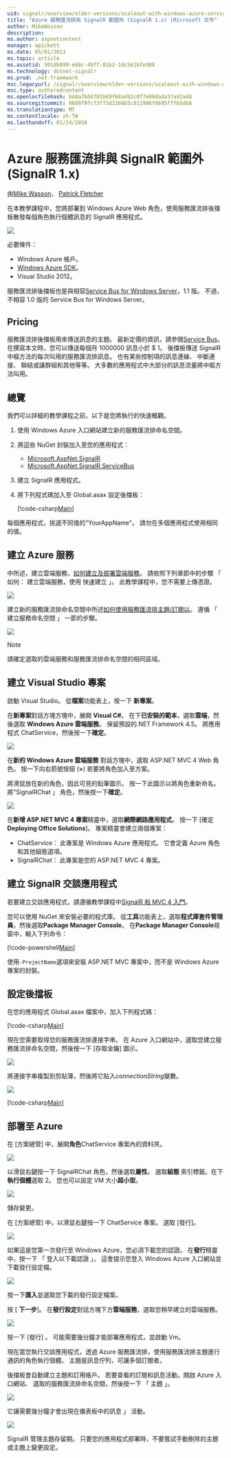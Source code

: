 ```yaml
---
uid: signalr/overview/older-versions/scaleout-with-windows-azure-service-bus
title: "Azure 服務匯流排與 SignalR 範圍外 (SignalR 1.x) |Microsoft 文件"
author: MikeWasson
description: 
ms.author: aspnetcontent
manager: wpickett
ms.date: 05/01/2013
ms.topic: article
ms.assetid: 501db899-e68c-49ff-81b2-1dc561bfe908
ms.technology: dotnet-signalr
ms.prod: .net-framework
msc.legacyurl: /signalr/overview/older-versions/scaleout-with-windows-azure-service-bus
msc.type: authoredcontent
ms.openlocfilehash: b48a7b04701b69f68a492c0f7e08da4a37a92a48
ms.sourcegitcommit: 060879fcf3f73d2366b5c811986f8695fff65db8
ms.translationtype: MT
ms.contentlocale: zh-TW
ms.lasthandoff: 01/24/2018
---
```

<a name="signalr-scaleout-with-azure-service-bus-signalr-1x"></a>Azure 服務匯流排與 SignalR 範圍外 (SignalR 1.x)
====================
由[Mike Wasson](https://github.com/MikeWasson)， [Patrick Fletcher](https://github.com/pfletcher)

在本教學課程中，您將部署到 Windows Azure Web 角色，使用服務匯流排後擋板散發每個角色執行個體訊息的 SignalR 應用程式。

![](scaleout-with-windows-azure-service-bus/_static/image1.png)

必要條件：

- Windows Azure 帳戶。
- [Windows Azure SDK](https://go.microsoft.com/fwlink/?linkid=254364&amp;clcid=0x409)。
- Visual Studio 2012。

服務匯流排後擋板也是與相容[Service Bus for Windows Server](https://msdn.microsoft.com/library/windowsazure/dn282144.aspx)，1.1 版。 不過，不相容 1.0 版的 Service Bus for Windows Server。

## <a name="pricing"></a>Pricing

服務匯流排後擋板用來傳送訊息的主題。 最新定價的資訊，請參閱[Service Bus](https://azure.microsoft.com/pricing/details/service-bus/)。 在撰寫本文時，您可以傳送每個月 1000000 訊息小於 $ 1。 後擋板傳送 SignalR 中樞方法的每次叫用的服務匯流排訊息。 也有某些控制項的訊息連線、 中斷連接、 聯結或讓群組和其他等等。 大多數的應用程式中大部分的訊息流量將中樞方法叫用。

## <a name="overview"></a>總覽

我們可以詳細的教學課程之前，以下是您將執行的快速概觀。

1. 使用 Windows Azure 入口網站建立新的服務匯流排命名空間。
2. 將這些 NuGet 封裝加入至您的應用程式： 

    - [Microsoft.AspNet.SignalR](http://nuget.org/packages/Microsoft.AspNet.SignalR)
    - [Microsoft.AspNet.SignalR.ServiceBus](http://www.nuget.org/packages/SignalR.WindowsAzureServiceBus)
3. 建立 SignalR 應用程式。
4. 將下列程式碼加入至 Global.asax 設定後擋板： 

    [!code-csharp[Main](scaleout-with-windows-azure-service-bus/samples/sample1.cs)]

每個應用程式，挑選不同值的"YourAppName"。 請勿在多個應用程式使用相同的值。

## <a name="create-the-azure-services"></a>建立 Azure 服務

中所述，建立雲端服務，[如何建立及部署雲端服務](https://docs.microsoft.com/azure/cloud-services/cloud-services-how-to-create-deploy)。 請依照下列章節中的步驟 「 如何： 建立雲端服務，使用 快速建立 」。 此教學課程中，您不需要上傳憑證。

![](scaleout-with-windows-azure-service-bus/_static/image2.png)

建立新的服務匯流排命名空間中所述[如何使用服務匯流排主題/訂閱以](https://docs.microsoft.com/azure/service-bus-messaging/service-bus-dotnet-how-to-use-topics-subscriptions)。 遵循 「 建立服務命名空間 」 一節的步驟。

![](scaleout-with-windows-azure-service-bus/_static/image3.png)

> [!NOTE]
> 請確定選取的雲端服務和服務匯流排命名空間的相同區域。


## <a name="create-the-visual-studio-project"></a>建立 Visual Studio 專案

啟動 Visual Studio。 從**檔案**功能表上，按一下 **新專案**。

在**新專案**對話方塊方塊中，展開  **Visual C#**。 在下**已安裝的範本**，選取**雲端**，然後選取  **Windows Azure 雲端服務**。 保留預設的.NET Framework 4.5。 將應用程式 ChatService，然後按一下**確定**。

![](scaleout-with-windows-azure-service-bus/_static/image4.png)

在**新的 Windows Azure 雲端服務** 對話方塊中，選取 ASP.NET MVC 4 Web 角色。 按一下向右箭號按鈕 (**&gt;**) 若要將角色加入至方案。

將滑鼠放在新的角色，因此可見的鉛筆圖示。 按一下此圖示以將角色重新命名。 將"SignalRChat 」 角色，然後按一下**確定**。

![](scaleout-with-windows-azure-service-bus/_static/image5.png)

在**新增 ASP.NET MVC 4 專案**精靈中，選取**網際網路應用程式**。 按一下 [確定 **Deploying Office Solutions**]。 專案精靈會建立兩個專案：

- ChatService： 此專案是 Windows Azure 應用程式。 它會定義 Azure 角色和其他組態選項。
- SignalRChat： 此專案是您的 ASP.NET MVC 4 專案。

## <a name="create-the-signalr-chat-application"></a>建立 SignalR 交談應用程式

若要建立交談應用程式，請遵循教學課程中[SignalR 和 MVC 4 入門](tutorial-getting-started-with-signalr-and-mvc-4.md)。

您可以使用 NuGet 來安裝必要的程式庫。 從**工具**功能表上，選取**程式庫套件管理員**，然後選取**Package Manager Console**。 在**Package Manager Console**視窗中，輸入下列命令：

[!code-powershell[Main](scaleout-with-windows-azure-service-bus/samples/sample2.ps1)]

使用`-ProjectName`選項來安裝 ASP.NET MVC 專案中，而不是 Windows Azure 專案的封裝。

## <a name="configure-the-backplane"></a>設定後擋板

在您的應用程式 Global.asax 檔案中，加入下列程式碼：

[!code-csharp[Main](scaleout-with-windows-azure-service-bus/samples/sample3.cs)]

現在您需要取得您的服務匯流排連接字串。 在 Azure 入口網站中，選取您建立服務匯流排命名空間，然後按一下 [存取金鑰] 圖示。

![](scaleout-with-windows-azure-service-bus/_static/image6.png)

將連接字串複製到剪貼簿，然後將它貼入*connectionString*變數。

![](scaleout-with-windows-azure-service-bus/_static/image7.png)

[!code-csharp[Main](scaleout-with-windows-azure-service-bus/samples/sample4.cs)]

## <a name="deploy-to-azure"></a>部署至 Azure

在 [方案總管] 中，展開**角色**ChatService 專案內的資料夾。

![](scaleout-with-windows-azure-service-bus/_static/image8.png)

以滑鼠右鍵按一下 SignalRChat 角色，然後選取**屬性**。 選取**組態** 索引標籤。在下**執行個體**選取 2。 您也可以設定 VM 大小**超小型**。

![](scaleout-with-windows-azure-service-bus/_static/image9.png)

儲存變更。

在 [方案總管] 中，以滑鼠右鍵按一下 ChatService 專案。 選取 [發行]。

![](scaleout-with-windows-azure-service-bus/_static/image10.png)

如果這是您第一次發行至 Windows Azure，您必須下載您的認證。 在**發行**精靈 中，按一下 「 登入以下載認證 」。 這會提示您登入 Windows Azure 入口網站並下載發行設定檔。

![](scaleout-with-windows-azure-service-bus/_static/image11.png)

按一下**匯入**並選取您下載的發行設定檔案。

按 [ **下一步**]。 在**發行設定**對話方塊下方**雲端服務**，選取您稍早建立的雲端服務。

![](scaleout-with-windows-azure-service-bus/_static/image12.png)

按一下 [發行] 。 可能需要幾分鐘才能部署應用程式，並啟動 Vm。

現在當您執行交談應用程式，透過 Azure 服務匯流排，使用服務匯流排主題進行通訊的角色執行個體。 主題是訊息佇列，可讓多個訂閱者。

後擋板會自動建立主題和訂用帳戶。 若要查看的訂閱和訊息活動，開啟 Azure 入口網站、 選取的服務匯流排命名空間，然後按一下 「 主題 」。

![](scaleout-with-windows-azure-service-bus/_static/image13.png)

它讓需要幾分鐘才會出現在儀表板中的訊息 」 活動。

![](scaleout-with-windows-azure-service-bus/_static/image14.png)

SignalR 管理主題存留期。 只要您的應用程式部署時，不要嘗試手動刪除的主題或主題上變更設定。

